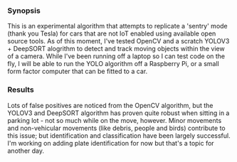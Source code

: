 ### Synopsis
This is an experimental algorithm that attempts to replicate a 'sentry' mode (thank you Tesla) for cars that are not IoT enabled using available open source tools. 
As of this moment, I've tested OpenCV and a scratch YOLOV3 + DeepSORT alogrithm to detect and track moving objects within the view of a camera. While I've been running off a laptop so
I can test code on the fly, I will be able to run the YOLO algorithm off a Raspberry Pi, or a small form factor computer that can be fitted to a car.

### Results
Lots of false positives are noticed from the OpenCV algorithm, but the YOLOV3 and DeepSORT algorithm has proven quite robust when sitting in a parking lot - not so much while on the move, however.
Minor movements and non-vehicular movements (like debris, people and birds) contribute to this issue; but identification and classification have been largely successful. 
I'm working on adding plate identification for now but that's a topic for another day. 
